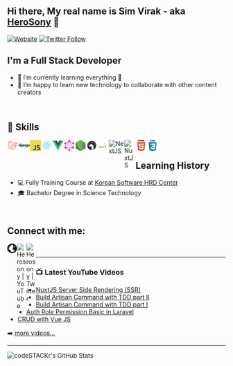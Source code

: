 ## Hi there, My real name is Sim Virak - aka [HeroSony][website] 👋

[![Website](https://img.shields.io/website?label=zoneofit.com&style=for-the-badge&url=http%3A%2F%2Fzoneofit.com)](http://zoneofit.com)
[![Twitter Follow](https://img.shields.io/twitter/follow/Hero_Sony?color=1DA1F2&logo=twitter&style=for-the-badge)](https://twitter.com/intent/follow?original_referer=https%3A%2F%2Fgithub.com%2FHero_Sony&screen_name=Hero_Sony)

## I'm a Full Stack Developer

- 🌱 I’m currently learning everything 🤣
- 👯 I’m happy to learn new technology to collaborate with other content creators

<br />

## 💪 Skills

<img align="left" alt="Laravel" title="Laravel" width="26px" src="https://raw.githubusercontent.com/github/explore/80688e429a7d4ef2fca1e82350fe8e3517d3494d/topics/laravel/laravel.png" />
<img align="left" alt="Django" title="Django" width="26px" src="https://raw.githubusercontent.com/github/explore/80688e429a7d4ef2fca1e82350fe8e3517d3494d/topics/django/django.png" />
<img align="left" alt="JavaScript" title="JavaScript" width="26px" src="https://raw.githubusercontent.com/github/explore/80688e429a7d4ef2fca1e82350fe8e3517d3494d/topics/javascript/javascript.png" />
<img align="left" alt="React" title="ReactJS" width="26px" src="https://raw.githubusercontent.com/github/explore/80688e429a7d4ef2fca1e82350fe8e3517d3494d/topics/react/react.png" />
<img align="left" alt="Vue" title="VueJS" width="26px" src="https://raw.githubusercontent.com/github/explore/80688e429a7d4ef2fca1e82350fe8e3517d3494d/topics/vue/vue.png" />
<img align="left" alt="GraphQL" title="GraphQL" width="26px" src="https://raw.githubusercontent.com/github/explore/80688e429a7d4ef2fca1e82350fe8e3517d3494d/topics/graphql/graphql.png" />
<img align="left" alt="Node.js" title="NodeJS" width="26px" src="https://raw.githubusercontent.com/github/explore/80688e429a7d4ef2fca1e82350fe8e3517d3494d/topics/nodejs/nodejs.png" />
<img align="left" alt="Deno" title="Deno" width="26px" src="https://raw.githubusercontent.com/github/explore/361e2821e2dea67711cde99c9c40ed357061cf27/topics/deno/deno.png" />
<img align="left" alt="MySQL" title="MySQL" width="26px" src="https://raw.githubusercontent.com/github/explore/80688e429a7d4ef2fca1e82350fe8e3517d3494d/topics/mysql/mysql.png" />
<img align="left" alt="NextJS" title="NextJS" width="36px" src="https://upload.wikimedia.org/wikipedia/commons/thumb/8/8e/Nextjs-logo.svg/800px-Nextjs-logo.svg.png" />
<img align="left" alt="NuxtJS" title="NuxtJS" width="26px" src="https://d33wubrfki0l68.cloudfront.net/6ff34ec8760318b99888ee4b75d1e265170a84b9/6479c/logos/nuxt.svg" />
<img align="left" alt="HTML5" title="HTML5" width="26px" src="https://raw.githubusercontent.com/github/explore/80688e429a7d4ef2fca1e82350fe8e3517d3494d/topics/html/html.png" />
<img align="left" alt="CSS3" title="CSS3" width="26px" src="https://raw.githubusercontent.com/github/explore/80688e429a7d4ef2fca1e82350fe8e3517d3494d/topics/css/css.png" />
<br />

## Learning History

- 💻 Fully Training Course at [Korean Software HRD Center][kshrd]
- 🎓 Bachelor Degree in Science Technology

<br />

## Connect with me:

[<img align="left" alt="zoneofit.com" width="22px" src="https://raw.githubusercontent.com/iconic/open-iconic/master/svg/globe.svg" />][website]
[<img align="left" alt="Herosony | YouTube" width="22px" src="https://cdn.jsdelivr.net/npm/simple-icons@v3/icons/youtube.svg" />][youtube]
[<img align="left" alt="Herosony | Twitter" width="22px" src="https://cdn.jsdelivr.net/npm/simple-icons@v3/icons/twitter.svg" />][twitter]

<br />

---

### 📺 Latest YouTube Videos

<!-- YOUTUBE:START -->

- [NuxtJS Server Side Rendering (SSR)](https://www.youtube.com/watch?v=LA-zSN89p4k)
- [Build Artisan Command with TDD part II](https://www.youtube.com/watch?v=S-EURfEMyVk)
- [Build Artisan Command with TDD part I](https://www.youtube.com/watch?v=b65PpnVmrzk)
- [Auth Role Permission Basic in Laravel](https://www.youtube.com/watch?v=D71NJ35TRxE)
- [CRUD with Vue JS](https://www.youtube.com/watch?v=qA5PlSh1Qq8)
<!-- YOUTUBE:END -->

➡️ [more videos...](https://youtube.com/herosony)

---

<img align="left" alt="codeSTACKr's GitHub Stats" src="https://github-readme-stats.codestackr.vercel.app/api?username=HeroSony&show_icons=true&hide_border=true" />

[website]: http://zoneofit.com
[twitter]: https://twitter.com/Hero_Sony
[youtube]: https://youtube.com/herosony
[kshrd]: https://www.kshrd.com.kh
